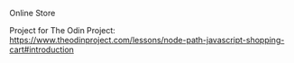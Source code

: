 Online Store

Project for The Odin Project: https://www.theodinproject.com/lessons/node-path-javascript-shopping-cart#introduction
